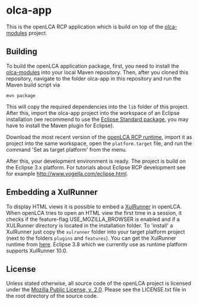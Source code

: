 olca-app
========
This is the openLCA RCP application which is build on top of the 
[olca-modules](https://github.com/GreenDelta/olca-modules) project.

Building
--------
To build the openLCA application package, first, you need to install the 
[olca-modules](https://github.com/GreenDelta/olca-modules) into your local
Maven repository. Then, after you cloned this repository, navigate to the
folder olca-app in this repository and run the Maven build script via

    mvn package
	
This will copy the required dependencies into the `lib` folder of this project.
After this, import the olca-app project into the workspace of an Eclipse 
installation (we recommend to use the 
[Eclipse Standard package](http://www.eclipse.org/downloads/), you may have to install
the Maven plugin for Eclipse).

Download the most recent version of the 
[openLCA RCP runtime](http://sourceforge.net/projects/openlca/files/openlca_framework/Platform/),
import it as project into the same workspace, open the `platform.target` file, and
run the command 'Set as target platform' from the menu.

After this, your development environment is ready. The project is build on
the Eclipse 3.x platform. For tutorials about Eclipse RCP development see for 
example http://www.vogella.com/eclipse.html. 

Embedding a XulRunner
---------------------
To display HTML views it is possible to embed a 
[XulRunner](https://developer.mozilla.org/en/docs/XULRunner) in openLCA. When 
openLCA tries to open an HTML view the first time in a session, it checks if 
the feature-flag USE_MOZILLA_BROWSER is enabled and if a XULRunner directory 
is located in the installation folder. To 'install' a XulRunner just copy the
`xulrunner` folder into your target platform project (next to the folders
`plugins` and `features`). You can get the XulRunner runtime from 
[here](http://ftp.mozilla.org/pub/mozilla.org/xulrunner/releases/10.0/runtimes/).
Eclipse 3.8 which we currently use as runtime platform supports XulRunner 10.0.

License
-------
Unless stated otherwise, all source code of the openLCA project is licensed under the 
[Mozilla Public License, v. 2.0](http://mozilla.org/MPL/2.0/). Please see the LICENSE.txt
file in the root directory of the source code.
